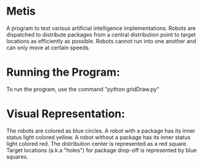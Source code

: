 # Metis
A program to test various artificial intelligence implementations. Robots are dispatched to distribute packages from a central distribution point to target locations as efficiently as possible. Robots cannot run into one another and can only move at certain speeds.

# Running the Program:
To run the program, use the command "python gridDraw.py"

# Visual Representation:
The robots are colored as blue circles. A robot with a package has its inner status light colored yellow. A robot without a package has its inner status light colored red. The distribution center is represented as a red square. Target locations (a.k.a "holes") for package drop-off is represented by blue squares.
